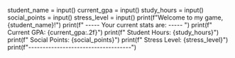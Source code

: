 student_name = input()
current_gpa = input()
study_hours = input()
social_points = input()
stress_level = input()
print(f"Welcome to my game, {student_name}!")
print(f" ----- Your current stats are: ----- ")
print(f" Current GPA: {current_gpa:.2f}")
print(f" Student Hours: {study_hours}")
print(f" Social Points: {social_points}")
print(f" Stress Level: {stress_level}")
print(f"------------------------------------")
